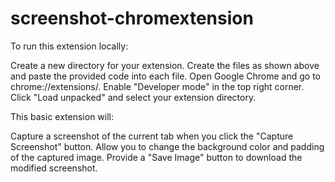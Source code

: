 # screenshot-chromextension



To run this extension locally:

Create a new directory for your extension.
Create the files as shown above and paste the provided code into each file.
Open Google Chrome and go to chrome://extensions/.
Enable "Developer mode" in the top right corner.
Click "Load unpacked" and select your extension directory.

This basic extension will:

Capture a screenshot of the current tab when you click the "Capture Screenshot" button.
Allow you to change the background color and padding of the captured image.
Provide a "Save Image" button to download the modified screenshot.

